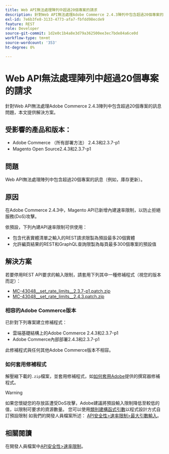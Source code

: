 ```yaml
---
title: Web API無法處理陣列中超過20個專案的請求
description: 針對Web API無法處理Adobe Commerce 2.4.3陣列中包含超過20個專案的訊息問題，本文提供解決方案。
exl-id: 7e6b3fe8-3133-4773-afa7-fbfdd98ecde9
feature: REST
role: Developer
source-git-commit: 1d2e0c1b4a8e3d79a362500ee3ec7bde84a6ce0d
workflow-type: tm+mt
source-wordcount: '353'
ht-degree: 0%

---
```


# Web API無法處理陣列中超過20個專案的請求

針對Web API無法處理Adobe Commerce 2.4.3陣列中包含超過20個專案的訊息問題，本文提供解決方案。

## 受影響的產品和版本：

* Adobe Commerce （所有部署方法） 2.4.3和2.3.7-p1
* Magento Open Source2.4.3和2.3.7-p1

## 問題

Web API無法處理陣列中包含超過20個專案的訊息（例如，庫存更新）。

## 原因

在Adobe Commerce 2.4.3中，Magento API已新增內建速率限制，以防止拒絕服務(DoS)攻擊。

依預設，下列內建API速率限制可供使用：

* 包含代表實體清單之輸入的REST請求限製為預設最多20個實體
* 允許編頁結果的REST和GraphQL查詢限製為每頁最多300個專案的預設值

## 解決方案

若要停用REST API要求的輸入限制，請套用下列其中一種修補程式（視您的版本而定）：

* [MC-43048__set_rate_limits__2.3.7-p1.patch.zip](assets/MC-43048__set_rate_limits__2.3.7-p1.patch.zip)
* [MC-43048__set_rate_limits__2.4.3.patch.zip](assets/MC-43048__set_rate_limits__2.4.3.patch.zip)

### 相容的Adobe Commerce版本

已針對下列專案建立修補程式：

* 雲端基礎結構上的Adobe Commerce 2.4.3和2.3.7-p1
* Adobe Commerce內部部署2.4.3和2.3.7-p1

此修補程式與任何其他Adobe Commerce版本不相容。

### 如何套用修補程式

解壓縮下載的`.zip`檔案，並套用修補程式，如[如何套用Adobe](/help/how-to/general/how-to-apply-a-composer-patch-provided-by-magento.md)提供的撰寫器修補程式。

>[!WARNING]
>
>如果您懷疑您的存放區遭受DoS攻擊，Adobe建議將預設輸入限制降低至較低的值，以限制可要求的資源數量。  您可以使用[類別建構函式引數](https://devdocs.magento.com/guides/v2.4/extension-dev-guide/build/di-xml-file.html)以程式設計方式自訂預設限制
>如我們的開發人員檔案所述： [API安全性>速率限制>最大引數輸入](https://devdocs.magento.com/guides/v2.4/get-started/api-security.html#rate-limiting)。

## 相關閱讀

在開發人員檔案中[API安全性>速率限制](https://devdocs.magento.com/guides/v2.4/get-started/api-security.html#rate-limiting)。
